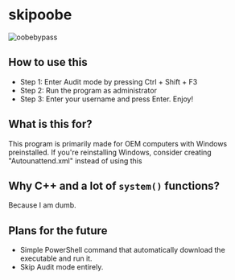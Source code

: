 # skipoobe
![oobebypass](https://i.ibb.co/jvj5J6p/image.png)
## How to use this
- Step 1: Enter Audit mode by pressing Ctrl + Shift + F3
- Step 2: Run the program as administrator
- Step 3: Enter your username and press Enter. Enjoy!
## What is this for?
This program is primarily made for OEM computers with Windows preinstalled. If you're reinstalling Windows, consider creating "Autounattend.xml" instead of using this
## Why C++ and a lot of `system()` functions?
Because I am dumb.
## Plans for the future
- Simple PowerShell command that automatically download the executable and run it.
- Skip Audit mode entirely.

